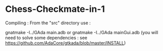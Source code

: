 # Chess-Checkmate-in-1

Compiling : 
From the "src" directory use : 

gnatmake -I../GAda main.adb 
or
gnatmake -I../GAda mainGui.adb 
(you will need to solve some dependencies : see https://github.com/AdaCore/gtkada/blob/master/INSTALL) 
